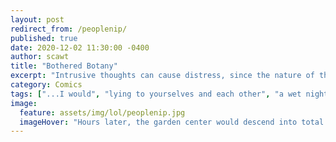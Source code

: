 ```yaml
---
layout: post
redirect_from: /peoplenip/
published: true
date: 2020-12-02 11:30:00 -0400
author: scawt
title: "Bothered Botany"
excerpt: "Intrusive thoughts can cause distress, since the nature of the thought might be upsetting. They can also cause...other feelings."
category: Comics
tags: ["...I would", "lying to yourselves and each other", "a wet nightmare", "I feel dirty", "cats", "organic treats", "vegetable sins", "cat nipples", "Just Because It Hurts And Nobody Likes It Doesn't Mean We're Not Having A Good Time", "nipples", "Don't murder any cats"]
image:
  feature: assets/img/lol/peoplenip.jpg
  imageHover: "Hours later, the garden center would descend into total chaos."
---
```

